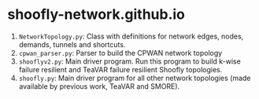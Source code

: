 # shoofly-network.github.io

1. `NetworkTopology.py`: Class with definitions for network edges, nodes, demands, tunnels and shortcuts.
2. `cpwan_parser.py`: Parser to build the CPWAN network topology
3. `shooflyv2.py`: Main driver program. Run this program to build k-wise failure resilient and TeaVAR failure resilient Shoofly topologies.
4. `shoofly.py`: Main driver program for all other network topologies (made available by previous work, TeaVAR and SMORE).
